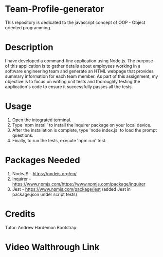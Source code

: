 # Team-Profile-generator
This repository is dedicated to the javascript concept of OOP - Object oriented programming

# Description
I have developed a command-line application using Node.js. The purpose of this application is to gather details about employees working in a software engineering team and generate an HTML webpage that provides summary information for each team member. As part of this assignment, my objective is to focus on writing unit tests and thoroughly testing the application's code to ensure it successfully passes all the tests.

# Usage
1. Open the integrated terminal.
2. Type 'npm install' to install the Inquirer package on your local device.
3. After the installation is complete, type 'node index.js' to load the prompt questions.
4. Finally, to run the tests, execute 'npm run' test.

# Packages Needed
1. NodeJS - https://nodejs.org/en/
2. Inquirer - https://www.npmjs.com/https://www.npmjs.com/package/inquirer
3. Jest - https://www.npmjs.com/package/jest (added Jest in package.json under script tests)

# Credits
Tutor: Andrew Hardemon
Bootstrap 

# Video Walthrough Link